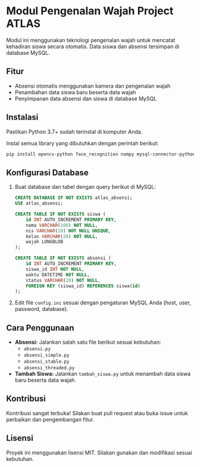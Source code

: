 # Modul Pengenalan Wajah Project ATLAS

Modul ini menggunakan teknologi pengenalan wajah untuk mencatat kehadiran siswa secara otomatis. Data siswa dan absensi tersimpan di database MySQL.

## Fitur

- Absensi otomatis menggunakan kamera dan pengenalan wajah
- Penambahan data siswa baru beserta data wajah
- Penyimpanan data absensi dan siswa di database MySQL

## Instalasi

Pastikan Python 3.7+ sudah terinstal di komputer Anda.

Instal semua library yang dibutuhkan dengan perintah berikut:

```sh
pip install opencv-python face_recognition numpy mysql-connector-python
```

## Konfigurasi Database

1. Buat database dan tabel dengan query berikut di MySQL:

    ```sql
    CREATE DATABASE IF NOT EXISTS atlas_absensi;
    USE atlas_absensi;

    CREATE TABLE IF NOT EXISTS siswa (
        id INT AUTO_INCREMENT PRIMARY KEY,
        nama VARCHAR(100) NOT NULL,
        nis VARCHAR(20) NOT NULL UNIQUE,
        kelas VARCHAR(20) NOT NULL,
        wajah LONGBLOB
    );

    CREATE TABLE IF NOT EXISTS absensi (
        id INT AUTO_INCREMENT PRIMARY KEY,
        siswa_id INT NOT NULL,
        waktu DATETIME NOT NULL,
        status VARCHAR(20) NOT NULL,
        FOREIGN KEY (siswa_id) REFERENCES siswa(id)
    );
    ```

2. Edit file `config.ini` sesuai dengan pengaturan MySQL Anda (host, user, password, database).

## Cara Penggunaan

- **Absensi:** Jalankan salah satu file berikut sesuai kebutuhan:
  - `absensi.py`
  - `absensi_simple.py`
  - `absensi_stable.py`
  - `absensi_threaded.py`
- **Tambah Siswa:** Jalankan `tambah_siswa.py` untuk menambah data siswa baru beserta data wajah.

## Kontribusi

Kontribusi sangat terbuka! Silakan buat pull request atau buka issue untuk perbaikan dan pengembangan fitur.

## Lisensi

Proyek ini menggunakan lisensi MIT. Silakan gunakan dan modifikasi sesuai kebutuhan.